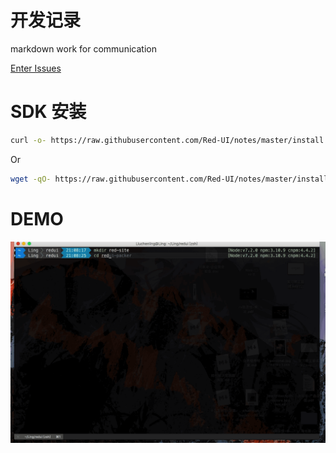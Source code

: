 # 开发记录
markdown work for communication

[Enter Issues](https://github.com/Red-UI/notes/issues)


# SDK 安装

```bash
curl -o- https://raw.githubusercontent.com/Red-UI/notes/master/install.sh | bash
```
Or

```bash
wget -qO- https://raw.githubusercontent.com/Red-UI/notes/master/install.sh | bash
```



# DEMO

![demo](https://github.com/Red-UI/notes/raw/master/ReduiSDK.gif)
